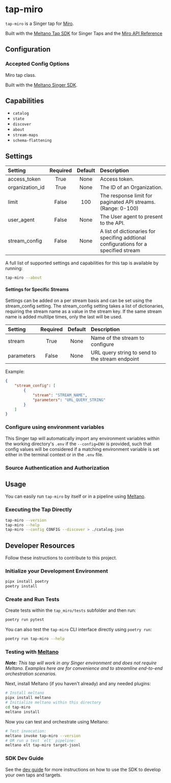 # tap-miro

`tap-miro` is a Singer tap for [Miro](https://miro.com/).

Built with the [Meltano Tap SDK](https://sdk.meltano.com) for Singer Taps and the [Miro API Reference](https://developers.miro.com/reference/api-reference)

<!--

Developer TODO: Update the below as needed to correctly describe the install procedure. For instance, if you do not have a PyPi repo, or if you want users to directly install from your git repo, you can modify this step as appropriate.

## Installation

Install from PyPi:

```bash
pipx install tap-miro
```

Install from GitHub:

```bash
pipx install git+https://github.com/ORG_NAME/tap-miro.git@main
```

-->

## Configuration

### Accepted Config Options

<!--
Developer TODO: Provide a list of config options accepted by the tap.

This section can be created by copy-pasting the CLI output from:

```
tap-miro --about --format=markdown
```
-->

Miro tap class.

Built with the [Meltano Singer SDK](https://sdk.meltano.com).

## Capabilities

* `catalog`
* `state`
* `discover`
* `about`
* `stream-maps`
* `schema-flattening`

## Settings

| Setting             | Required | Default | Description |
|:--------------------|:--------:|:-------:|:------------|
| access_token        | True     | None    | Access token. |
| organization_id     | True     | None    | The ID of an Organization. |
| limit               | False    |     100 | The response limit for paginated API streams. (Range: 0-100) |
| user_agent          | False    | None    | The User agent to present to the API. |
| stream_config       | False    | None    | A list of dictionaries for specifing addtional configurations for a specified stream

A full list of supported settings and capabilities for this
tap is available by running:

```bash
tap-miro --about
```

#### Settings for Specific Streams
Settings can be added on a per stream basis and can be set using the stream_config setting. The stream_config setting takes a list of dictionaries, requiring the stream name as a value in the stream key. If the same stream name is added multilpe times, only the last will be used. 

| Setting             | Required | Default | Description |
|:--------------------|:--------:|:-------:|:------------|
| stream              | True     | None    | Name of the stream to configure |
| parameters          | False    | None    | URL query string to send to the stream endpoint |

Example:
```json
{
    "stream_config": [
        {
            "stream": "STREAM_NAME",
            "parameters": "URL_QUERY_STRING"
        }
    ]
}
```

### Configure using environment variables

This Singer tap will automatically import any environment variables within the working directory's
`.env` if the `--config=ENV` is provided, such that config values will be considered if a matching
environment variable is set either in the terminal context or in the `.env` file.

### Source Authentication and Authorization

<!--
Developer TODO: If your tap requires special access on the source system, or any special authentication requirements, provide those here.
-->

## Usage

You can easily run `tap-miro` by itself or in a pipeline using [Meltano](https://meltano.com/).

### Executing the Tap Directly

```bash
tap-miro --version
tap-miro --help
tap-miro --config CONFIG --discover > ./catalog.json
```

## Developer Resources

Follow these instructions to contribute to this project.

### Initialize your Development Environment

```bash
pipx install poetry
poetry install
```

### Create and Run Tests

Create tests within the `tap_miro/tests` subfolder and
  then run:

```bash
poetry run pytest
```

You can also test the `tap-miro` CLI interface directly using `poetry run`:

```bash
poetry run tap-miro --help
```

### Testing with [Meltano](https://www.meltano.com)

_**Note:** This tap will work in any Singer environment and does not require Meltano.
Examples here are for convenience and to streamline end-to-end orchestration scenarios._

<!--
Developer TODO:
Your project comes with a custom `meltano.yml` project file already created. Open the `meltano.yml` and follow any "TODO" items listed in
the file.
-->

Next, install Meltano (if you haven't already) and any needed plugins:

```bash
# Install meltano
pipx install meltano
# Initialize meltano within this directory
cd tap-miro
meltano install
```

Now you can test and orchestrate using Meltano:

```bash
# Test invocation:
meltano invoke tap-miro --version
# OR run a test `elt` pipeline:
meltano elt tap-miro target-jsonl
```

### SDK Dev Guide

See the [dev guide](https://sdk.meltano.com/en/latest/dev_guide.html) for more instructions on how to use the SDK to
develop your own taps and targets.

